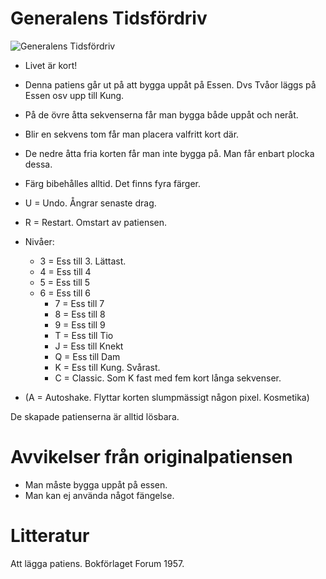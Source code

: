 # Generalens Tidsfördriv

![](bild3.jpg "Generalens Tidsfördriv")

* Livet är kort!
* Denna patiens går ut på att bygga uppåt på Essen. Dvs Tvåor läggs på Essen osv upp till Kung.
* På de övre åtta sekvenserna får man bygga både uppåt och neråt.
* Blir en sekvens tom får man placera valfritt kort där.
* De nedre åtta fria korten får man inte bygga på. Man får enbart plocka dessa.
* Färg bibehålles alltid. Det finns fyra färger.

* U = Undo. Ångrar senaste drag.
* R = Restart. Omstart av patiensen.
* Nivåer:
  * 3 = Ess till 3. Lättast.
  * 4 = Ess till 4
  * 5 = Ess till 5
  * 6 = Ess till 6
	* 7 = Ess till 7
	* 8 = Ess till 8
	* 9 = Ess till 9
	* T = Ess till Tio
	* J = Ess till Knekt
	* Q = Ess till Dam
	* K = Ess till Kung. Svårast.
	* C = Classic. Som K fast med fem kort långa sekvenser.
* (A = Autoshake. Flyttar korten slumpmässigt någon pixel. Kosmetika)

De skapade patienserna är alltid lösbara.

# Avvikelser från originalpatiensen

* Man måste bygga uppåt på essen.
* Man kan ej använda något fängelse.

# Litteratur

Att lägga patiens. Bokförlaget Forum 1957.